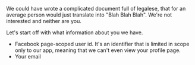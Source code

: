 We could have wrote a complicated document full of legalese, that for an average person would just translate into 
"Blah Blah Blah". We're not interested and neither are you.
 
Let's start off with what information about you we have.
- Facebook page-scoped user id. It's an identifier that is limited in scope only to our app, meaning that we can't even 
view your profile page. 
- Your email